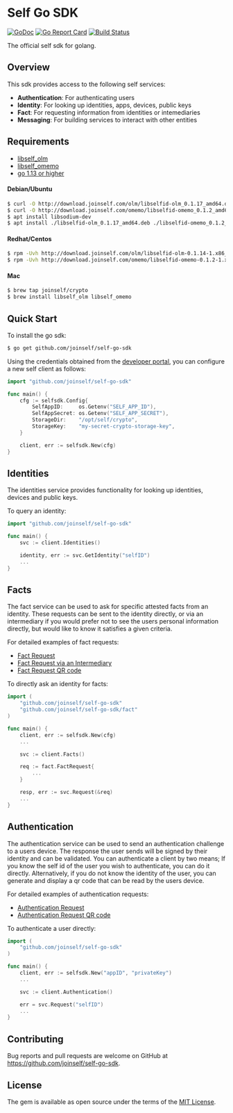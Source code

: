 # Self Go SDK

[![GoDoc](https://godoc.org/github.com/joinself/self-go-sdk?status.svg)](https://godoc.org/github.com/joinself/self-go-sdk) [![Go Report Card](https://goreportcard.com/badge/github.com/joinself/self-go-sdk)](https://goreportcard.com/report/github.com/joinself/self-go-sdk) [![Build Status](https://travis-ci.com/joinself/self-go-sdk?branch=master)](https://travis-ci.com/joinself/self-go-sdk)


The official self sdk for golang.

## Overview


This sdk provides access to the following self services:

- **Authentication**: For authenticating users
- **Identity**: For looking up identities, apps, devices, public keys
- **Fact**: For requesting information from identities or intemediaries
- **Messaging**: For building services to interact with other entities

## Requirements

- [libself_olm](github.com/joinself/olm)
- [libself_omemo](github.com/joinself/omemo)
- [go 1.13 or higher](golang.org)


#### Debian/Ubuntu
```sh
$ curl -O http://download.joinself.com/olm/libselfid-olm_0.1.17_amd64.deb
$ curl -O http://download.joinself.com/omemo/libselfid-omemo_0.1.2_amd64.deb
$ apt install libsodium-dev
$ apt install ./libselfid-olm_0.1.17_amd64.deb ./libselfid-omemo_0.1.2_amd64.deb
```

#### Redhat/Centos
```sh
$ rpm -Uvh http://download.joinself.com/olm/libselfid-olm-0.1.14-1.x86_64.rpm
$ rpm -Uvh http://download.joinself.com/omemo/libselfid-omemo-0.1.2-1.x86_64.rpm
```

#### Mac
```sh
$ brew tap joinself/crypto
$ brew install libself_olm libself_omemo
```

## Quick Start

To install the go sdk:
```sh
$ go get github.com/joinself/self-go-sdk
```


Using the credentials obtained from the [developer portal](developer.joinself.com), you can configure a new self client as follows:

```go
import "github.com/joinself/self-go-sdk"

func main() {
    cfg := selfsdk.Config{
		SelfAppID:     os.Getenv("SELF_APP_ID"),
		SelfAppSecret: os.Getenv("SELF_APP_SECRET"),
		StorageDir:    "/opt/self/crypto",
		StorageKey:    "my-secret-crypto-storage-key",
	}

    client, err := selfsdk.New(cfg)
}
```

## Identities

The identities service provides functionality for looking up identities, devices and public keys.

To query an identity:

```go
import "github.com/joinself/self-go-sdk"

func main() {
    svc := client.Identities()

    identity, err := svc.GetIdentity("selfID")
    ...
}
```

## Facts

The fact service can be used to ask for specific attested facts from an identity. These requests can be sent to the identity directly, or via an intermediary if you would prefer not to see the users personal information directly, but would like to know it satisfies a given criteria.

For detailed examples of fact requests:
- [Fact Request](_examples/fact_request/fact.go)
- [Fact Request via an Intermediary](_examples/fact_request_intermediary/fact.go)
- [Fact Request QR code](_examples/fact_request_qr/fact.go)

To directly ask an identity for facts:

```go
import (
    "github.com/joinself/self-go-sdk"
    "github.com/joinself/self-go-sdk/fact"
)

func main() {
    client, err := selfsdk.New(cfg)
    ...

    svc := client.Facts()

    req := fact.FactRequest{
        ...
    }

    resp, err := svc.Request(&req)
    ...
}
```

## Authentication

The authentication service can be used to send an authentication challenge to a users device. The response the user sends will be signed by their identity and can be validated. You can authenticate a client by two means; If you know the self id of the user you wish to authenticate, you can do it directly. Alternatively, if you do not know the identity of the user, you can generate and display a qr code that can be read by the users device.

For detailed examples of authentication requests:
- [Authentication Request](_examples/authentication/authentication.go)
- [Authentication Request QR code](_examples/authentication_qr/authentication.go)

To authenticate a user directly:

```go
import (
    "github.com/joinself/self-go-sdk"
)

func main() {
    client, err := selfsdk.New("appID", "privateKey")
    ...

    svc := client.Authentication()

    err = svc.Request("selfID")
    ...
}
```

## Contributing

Bug reports and pull requests are welcome on GitHub at https://github.com/joinself/self-go-sdk.


## License

The gem is available as open source under the terms of the [MIT License](LICENSE).
